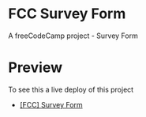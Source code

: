 # FCC Survey Form
A freeCodeCamp project - Survey Form

# Preview
To see this a live deploy of this project

  * [[FCC] Survey Form](https://cyf-survey-form.netlify.app/)

